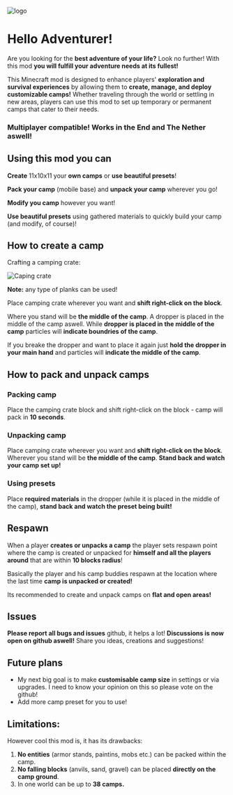 ![logo](https://cdn.modrinth.com/data/cached_images/ae157ca2575447ae8d6051fa07513e33377ff38d.png)

# **Hello Adventurer!**
  Are you looking for the **best adventure of your life?** Look no further! With this mod **you will fulfill your adventure needs at its fullest!**
  
This Minecraft mod is designed to enhance players' **exploration and survival experiences** by allowing them to **create, manage, and deploy customizable camps!** Whether traveling through the world or settling in new areas, players can use this mod to set up temporary or permanent camps that cater to their needs.
  
### **Multiplayer compatible!** Works in the End and The Nether aswell!
## **Using this mod you can**
**Create** 11x10x11 your **own camps** or **use beautiful presets**!

**Pack your camp** (mobile base) and **unpack your camp** wherever you go!

**Modify you camp** however you want!

**Use beautiful presets** using gathered materials to quickly build your camp (and modify, of course)!

## How to create a camp
Crafting a camping crate:

![Caping crate](https://cdn.modrinth.com/data/cached_images/d1b87623d87d170959d069c6bc76b13653d0e786.png)

**Note:** any type of planks can be used!

Place camping crate wherever you want and **shift right-click on the block**.

Where you stand will be **the middle of the camp**.
A dropper is placed in the middle of the camp aswell. While **dropper is placed in the middle of the camp** particles will **indicate boundries of the camp**.

If you breake the dropper and want to place it again just **hold the dropper in your main hand** and particles will **indicate the middle of the camp**.

## How to pack and unpack camps

### Packing camp
Place the camping crate block and shift right-click on the block - camp will pack in **10 seconds**.


### Unpacking camp

Place camping crate wherever you want and **shift right-click on the block**. Wherever you stand will be **the middle of the camp**. **Stand back and watch your camp set up!**

### Using presets

Place **required materials** in the dropper (while it is placed in the middle of the camp), **stand back and watch the preset being built!**

## Respawn

When a player **creates or unpacks a camp** the player sets respawn point where the camp is created or unpacked for **himself and all the players around** that are within **10 blocks radius**!

Basically the player and his camp buddies respawn at the location where the last time **camp is unpacked or created!**

Its recommended to create and unpack camps on **flat and open areas!**

## Issues

**Please report all bugs and issues** github, it helps a lot!
**Discussions is now open on github aswell!** Share you ideas, creations and suggestions!

## Future plans

- My next big goal is to make **customisable camp size** in settings or via upgrades. I need to know your opinion on this so please vote on the github!
- Add more camp preset for you to use!

## Limitations:

However cool this mod is, it has its drawbacks:
1. **No entities** (armor stands, paintins, mobs etc.) can be packed within the camp.
2. **No falling blocks** (anvils, sand, gravel) can be placed **directly on the camp ground**.
3. In one world can be up to **38 camps.**

